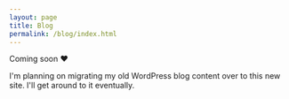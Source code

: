 ```yaml
---
layout: page
title: Blog
permalink: /blog/index.html
---
```

Coming soon ❤️

I'm planning on migrating my old WordPress blog content over to this new site. I'll get around to it eventually.
